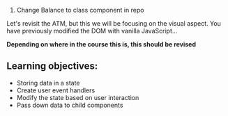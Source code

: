 1. Change Balance to class component in repo

Let's revisit the ATM, but this we will be focusing on the visual aspect. You have previously modified the DOM with vanilla JavaScript...

**Depending on where in the course this is, this should be revised**

## Learning objectives:
- Storing data in a state
- Create user event handlers
- Modify the state based on user interaction
- Pass down data to child components